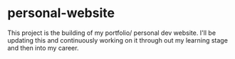 # personal-website

This project is the building of my portfolio/ personal dev website. I'll be updating this and continuously working on it through out my learning stage and then into my career. 